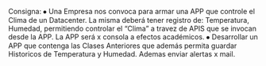 Consigna:
⦁ Una Empresa nos convoca para armar una APP que controle el Clima de un Datacenter. La misma deberá
tener registro de: Temperatura, Humedad, permitiendo controlar el “Clima” a travez de APIS que se invocan
desde la APP. La APP será x consola a efectos académicos.
⦁ Desarrollar un APP que contenga las Clases Anteriores que además permita guardar Historicos de
Temperatura y Humedad. Ademas enviar alertas x mail.